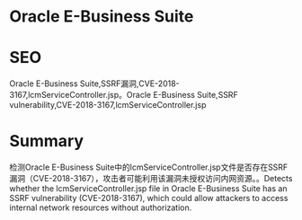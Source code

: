 # Oracle E-Business Suite
# SEO
Oracle E-Business Suite,SSRF漏洞,CVE-2018-3167,lcmServiceController.jsp。Oracle E-Business Suite,SSRF vulnerability,CVE-2018-3167,lcmServiceController.jsp
# Summary
检测Oracle E-Business Suite中的lcmServiceController.jsp文件是否存在SSRF漏洞（CVE-2018-3167），攻击者可能利用该漏洞未授权访问内网资源。。Detects whether the lcmServiceController.jsp file in Oracle E-Business Suite has an SSRF vulnerability (CVE-2018-3167), which could allow attackers to access internal network resources without authorization.
